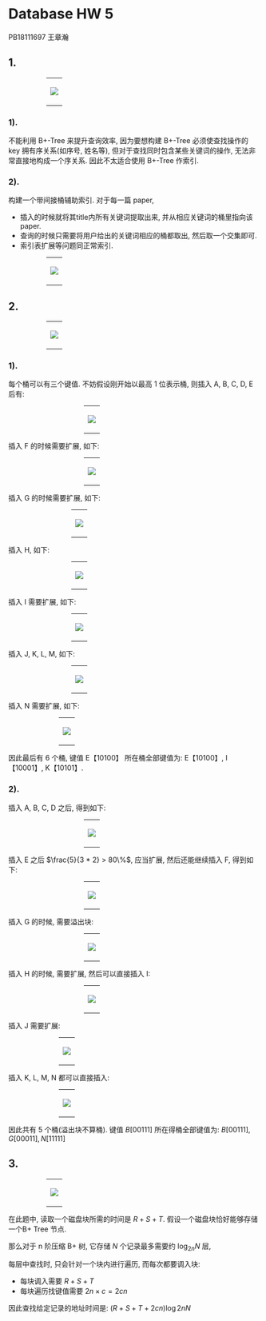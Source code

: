 # Database HW 5

PB18111697 王章瀚

## 1.

<table style='width:70%; text-align:center; margin:auto'>
<tr>
    <td><p><img src='image/1.questions.png'></img></p></td>
</tr>
</table>

### 1).

不能利用 B+-Tree 来提升查询效率, 因为要想构建 B+-Tree 必须使查找操作的 key 拥有序关系(如序号, 姓名等), 但对于查找同时包含某些关键词的操作, 无法非常直接地构成一个序关系. 因此不太适合使用 B+-Tree 作索引.

### 2).

构建一个带间接桶辅助索引. 对于每一篇 paper, 
- 插入的时候就将其title内所有关键词提取出来, 并从相应关键词的桶里指向该 paper. 
- 查询的时候只需要将用户给出的关键词相应的桶都取出, 然后取一个交集即可.
- 索引表扩展等问题同正常索引.

<table style='width:70%; text-align:center; margin:auto'>
<tr>
    <td><p><img src='image/1.2.png'></img></p></td>
</tr>
</table>

## 2.

<table style='width:70%; text-align:center; margin:auto'>
<tr>
    <td><p><img src='image/2.questions.png'></img></p></td>
</tr>
</table>

### 1).

每个桶可以有三个键值. 不妨假设刚开始以最高 1 位表示桶, 则插入 A, B, C, D, E 后有:

<table style='width:40%; text-align:center; margin:auto'>
<tr>
    <td><p><img src='image/2.1.abcde.png'></img></p></td>
</tr>
</table>

插入 F 的时候需要扩展, 如下:

<table style='width:40%; text-align:center; margin:auto'>
<tr>
    <td><p><img src='image/2.1.abcdef.png'></img></p></td>
</tr>
</table>

插入 G 的时候需要扩展, 如下:

<table style='width:50%; text-align:center; margin:auto'>
<tr>
    <td><p><img src='image/2.1.abcdefg.png'></img></p></td>
</tr>
</table>

插入 H, 如下:

<table style='width:50%; text-align:center; margin:auto'>
<tr>
    <td><p><img src='image/2.1.abcdefgh.png'></img></p></td>
</tr>
</table>

插入 I 需要扩展, 如下:

<table style='width:50%; text-align:center; margin:auto'>
<tr>
    <td><p><img src='image/2.1.abcdefghi.png'></img></p></td>
</tr>
</table>

插入 J, K, L, M, 如下:

<table style='width:50%; text-align:center; margin:auto'>
<tr>
    <td><p><img src='image/2.1.abcdefghijklm.png'></img></p></td>
</tr>
</table>

插入 N 需要扩展, 如下:

<table style='width:60%; text-align:center; margin:auto'>
<tr>
    <td><p><img src='image/2.1.abcdefghijklmn.png'></img></p></td>
</tr>
</table>

因此最后有 6 个桶, 键值 E【10100】 所在桶全部键值为:  E【10100】, I【10001】, K【10101】.

### 2).

插入 A, B, C, D 之后, 得到如下:

<table style='width:40%; text-align:center; margin:auto'>
<tr>
    <td><p><img src='image/2.2.abcd.png'></img></p></td>
</tr>
</table>

插入 E 之后 $\frac{5}{3 * 2} > 80\%$, 应当扩展, 然后还能继续插入 F, 得到如下:

<table style='width:40%; text-align:center; margin:auto'>
<tr>
    <td><p><img src='image/2.2.abcdef.png'></img></p></td>
</tr>
</table>

插入 G 的时候, 需要溢出块:

<table style='width:40%; text-align:center; margin:auto'>
<tr>
    <td><p><img src='image/2.2.abcdefg.png'></img></p></td>
</tr>
</table>

插入 H 的时候, 需要扩展, 然后可以直接插入 I:

<table style='width:40%; text-align:center; margin:auto'>
<tr>
    <td><p><img src='image/2.2.abcdefghi.png'></img></p></td>
</tr>
</table>

插入 J 需要扩展:

<table style='width:60%; text-align:center; margin:auto'>
<tr>
    <td><p><img src='image/2.2.abcdefghij.png'></img></p></td>
</tr>
</table>

插入 K, L, M, N 都可以直接插入:

<table style='width:60%; text-align:center; margin:auto'>
<tr>
    <td><p><img src='image/2.2.abcdefghijklmn.png'></img></p></td>
</tr>
</table>

因此共有 5 个桶(溢出块不算桶). 键值 $B[00111]$ 所在得桶全部键值为: $B[00111], G[00011], N[11111]$

## 3.

<table style='width:70%; text-align:center; margin:auto'>
<tr>
    <td><p><img src='image/3.questions.png'></img></p></td>
</tr>
</table>

在此题中, 读取一个磁盘块所需的时间是 $R+S+T$. 假设一个磁盘块恰好能够存储一个B+ Tree 节点.

那么对于 n 阶压缩 B+ 树, 它存储 $N$ 个记录最多需要约 $\log_{2n} N$ 层,

每层中查找时, 只会针对一个块内进行遍历, 而每次都要调入块:
- 每块调入需要 $R+S+T$
- 每块遍历找键值需要 $2n\times c=2cn$

因此查找给定记录的地址时间是: $(R+S+T+2cn)\log{2n} N$
